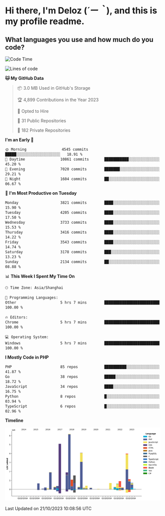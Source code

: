 # **Hi there, I'm Deloz (*´ー｀*), and this is my profile readme.**

## **What languages you use and how much do you code?**

<!--START_SECTION:waka-->
![Code Time](http://img.shields.io/badge/Code%20Time-2%2C617%20hrs%2010%20mins-blue)

![Lines of code](https://img.shields.io/badge/From%20Hello%20World%20I%27ve%20Written-33.0%20million%20lines%20of%20code-blue)

**🐱 My GitHub Data** 

> 📦 3.0 MB Used in GitHub's Storage 
 > 
> 🏆 4,899 Contributions in the Year 2023
 > 
> 💼 Opted to Hire
 > 
> 📜 31 Public Repositories 
 > 
> 🔑 182 Private Repositories 
 > 
**I'm an Early 🐤** 

```text
🌞 Morning                4545 commits        █████░░░░░░░░░░░░░░░░░░░░   18.91 % 
🌆 Daytime                10861 commits       ███████████░░░░░░░░░░░░░░   45.20 % 
🌃 Evening                7020 commits        ███████░░░░░░░░░░░░░░░░░░   29.21 % 
🌙 Night                  1604 commits        ██░░░░░░░░░░░░░░░░░░░░░░░   06.67 % 
```
📅 **I'm Most Productive on Tuesday** 

```text
Monday                   3821 commits        ████░░░░░░░░░░░░░░░░░░░░░   15.90 % 
Tuesday                  4205 commits        ████░░░░░░░░░░░░░░░░░░░░░   17.50 % 
Wednesday                3733 commits        ████░░░░░░░░░░░░░░░░░░░░░   15.53 % 
Thursday                 3416 commits        ████░░░░░░░░░░░░░░░░░░░░░   14.22 % 
Friday                   3543 commits        ████░░░░░░░░░░░░░░░░░░░░░   14.74 % 
Saturday                 3178 commits        ███░░░░░░░░░░░░░░░░░░░░░░   13.23 % 
Sunday                   2134 commits        ██░░░░░░░░░░░░░░░░░░░░░░░   08.88 % 
```


📊 **This Week I Spent My Time On** 

```text
🕑︎ Time Zone: Asia/Shanghai

💬 Programming Languages: 
Other                    5 hrs 7 mins        █████████████████████████   100.00 % 

🔥 Editors: 
Chrome                   5 hrs 7 mins        █████████████████████████   100.00 % 

💻 Operating System: 
Windows                  5 hrs 7 mins        █████████████████████████   100.00 % 
```

**I Mostly Code in PHP** 

```text
PHP                      85 repos            ██████████░░░░░░░░░░░░░░░   41.87 % 
Go                       38 repos            █████░░░░░░░░░░░░░░░░░░░░   18.72 % 
JavaScript               34 repos            ████░░░░░░░░░░░░░░░░░░░░░   16.75 % 
Python                   8 repos             █░░░░░░░░░░░░░░░░░░░░░░░░   03.94 % 
TypeScript               6 repos             █░░░░░░░░░░░░░░░░░░░░░░░░   02.96 % 
```



**Timeline**

![Lines of Code chart](https://raw.githubusercontent.com/deloz/deloz/main/assets/bar_graph.png)


 Last Updated on 21/10/2023 10:08:56 UTC
<!--END_SECTION:waka-->

